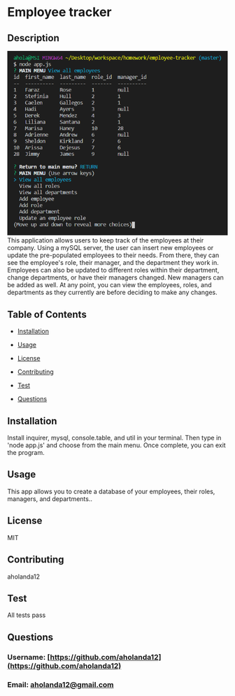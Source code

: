 
# Employee tracker

## Description
![Screenshot](https://github.com/aholanda12/employee-tracker/blob/master/assets/screenshot.PNG)
This application allows users to keep track of the employees at their company. Using a mySQL server, the user can insert new employees or update the pre-populated employees to their needs. From there, they can see the employee's role, their manager, and the department they work in. Employees can also be updated to different roles within their department, change departments, or have their managers changed. New managers can be added as well. At any point, you can view the employees, roles, and departments as they currently are before deciding to make any changes.

## Table of Contents

* [Installation](#Installation)

* [Usage](#Usage)

* [License](#License)

* [Contributing](#Contributing)

* [Test](#Test)

* [Questions](#Questions)

## Installation
Install inquirer, mysql, console.table, and util in your terminal. Then type in 'node app.js' and choose from the main menu. Once complete, you can exit the program.

## Usage
This app allows you to create a database of your employees, their roles, managers, and departments..

## License
MIT

## Contributing
aholanda12

## Test
All tests pass

## Questions

### Username: [https://github.com/aholanda12](https://github.com/aholanda12)

### Email: [aholanda12@gmail.com](mailto:aholanda12@gmail.com)

    
